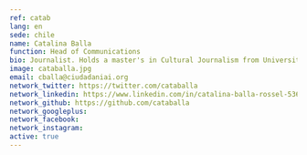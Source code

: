 ```yaml
---
ref: catab
lang: en
sede: chile
name: Catalina Balla
function: Head of Communications
bio: Journalist. Holds a master's in Cultural Journalism from Universitat Pompeu Fabra (Barcelona). Co-founder of the Network of Communicators Táctica.
image: cataballa.jpg
email: cballa@ciudadaniai.org
network_twitter: https://twitter.com/cataballa
network_linkedin: https://www.linkedin.com/in/catalina-balla-rossel-53620434?trk=nav_responsive_tab_profile_pic
network_github: https://github.com/cataballa
network_googleplus:
network_facebook:
network_instagram:
active: true
---
```

